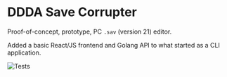# DDDA Save Corrupter

Proof-of-concept, prototype, PC `.sav` (version 21) editor.

Added a basic React/JS frontend and Golang API to what started as a CLI application.

![Tests](https://github.com/var512/ddda-save-corrupter/workflows/Tests/badge.svg)
